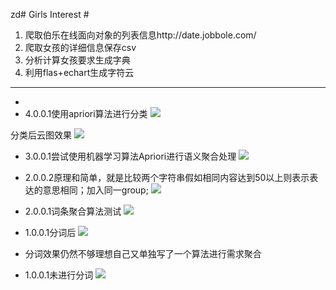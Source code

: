 zd# Girls Interest #

1. 爬取伯乐在线面向对象的列表信息http://date.jobbole.com/
2. 爬取女孩的详细信息保存csv
3. 分析计算女孩要求生成字典
4. 利用flas+echart生成字符云

----------
- 
- 4.0.0.1使用apriori算法进行分类
![](http://i.imgur.com/RxwiHpp.jpg)

分类后云图效果
![](http://i.imgur.com/R9yqAU2.jpg)

- 3.0.0.1尝试使用机器学习算法Apriori进行语义聚合处理
![](http://i.imgur.com/nsf3pFn.jpg)


- 2.0.0.2原理和简单，就是比较两个字符串假如相同内容达到50以上则表示表达的意思相同；加入同一group;
![](http://i.imgur.com/xsCZtPh.jpg)

- 2.0.0.1词条聚合算法测试
![](http://i.imgur.com/wZBxOoi.jpg)

- 1.0.0.1分词后
![](http://i.imgur.com/ju0JQlc.jpg)
- 分词效果仍然不够理想自己又单独写了一个算法进行需求聚合

- 1.0.0.1未进行分词
![](http://i.imgur.com/4fEx1uX.jpg)

    
